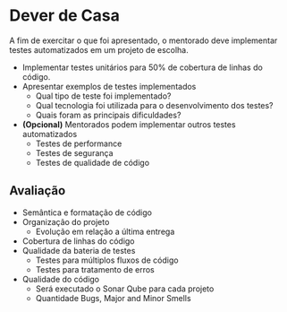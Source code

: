 # Dever de Casa

A fim de exercitar o que foi apresentado, o mentorado deve implementar testes automatizados em um projeto de escolha.

- Implementar testes unitários para 50% de cobertura de linhas do código.
- Apresentar exemplos de testes implementados
  - Qual tipo de teste foi implementado?
  - Qual tecnologia foi utilizada para o desenvolvimento dos testes?
  - Quais foram as principais dificuldades?
- **(Opcional)** Mentorados podem implementar outros testes automatizados
  - Testes de performance
  - Testes de segurança
  - Testes de qualidade de código

## Avaliação

- Semântica e formatação de código
- Organização do projeto 
  - Evolução em relação a última entrega
- Cobertura de linhas do código
- Qualidade da bateria de testes
  - Testes para múltiplos fluxos de código
  - Testes para tratamento de erros
- Qualidade do código
  - Será executado o Sonar Qube para cada projeto
  - Quantidade Bugs, Major and Minor Smells